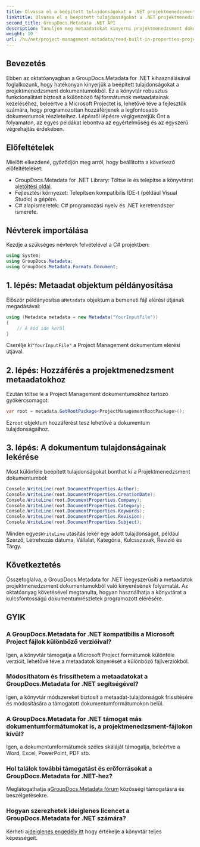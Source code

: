 ```yaml
---
title: Olvassa el a beépített tulajdonságokat a .NET projektmenedzsment dokumentumokban
linktitle: Olvassa el a beépített tulajdonságokat a .NET projektmenedzsment dokumentumokban
second_title: GroupDocs.Metadata .NET API
description: Tanuljon meg metaadatokat kinyerni projektmenedzsment dokumentumokból a GroupDocs.Metadata for .NET segítségével. Növelje dokumentumfeldolgozási képességeit.
weight: 10
url: /hu/net/project-management-metadata/read-built-in-properties-project-management-documents/
---
```

## Bevezetés
Ebben az oktatóanyagban a GroupDocs.Metadata for .NET kihasználásával foglalkozunk, hogy hatékonyan kinyerjük a beépített tulajdonságokat a projektmenedzsment dokumentumokból. Ez a könyvtár robusztus funkcionalitást biztosít a különböző fájlformátumok metaadatainak kezeléséhez, beleértve a Microsoft Projectet is, lehetővé téve a fejlesztők számára, hogy programozottan hozzáférjenek a legfontosabb dokumentumok részleteihez. Lépésről lépésre végigvezetjük Önt a folyamaton, az egyes példákat lebontva az egyértelműség és az egyszerű végrehajtás érdekében.
## Előfeltételek
Mielőtt elkezdené, győződjön meg arról, hogy beállította a következő előfeltételeket:
-  GroupDocs.Metadata for .NET Library: Töltse le és telepítse a könyvtárat a[letöltési oldal](https://releases.groupdocs.com/metadata/net/).
- Fejlesztési környezet: Telepítsen kompatibilis IDE-t (például Visual Studio) a gépére.
- C# alapismeretek: C# programozási nyelv és .NET keretrendszer ismerete.

## Névterek importálása
Kezdje a szükséges névterek felvételével a C# projektben:
```csharp
using System;
using GroupDocs.Metadata;
using GroupDocs.Metadata.Formats.Document;
```
## 1. lépés: Metaadat objektum példányosítása
 Először példányosítsa a`Metadata` objektum a bemeneti fájl elérési útjának megadásával:
```csharp
using (Metadata metadata = new Metadata("YourInputFile"))
{
    // A kód ide kerül
}
```
 Cserélje ki`"YourInputFile"` a Project Management dokumentum elérési útjával.
## 2. lépés: Hozzáférés a projektmenedzsment metaadatokhoz
Ezután töltse le a Project Management dokumentumokhoz tartozó gyökércsomagot:
```csharp
var root = metadata.GetRootPackage<ProjectManagementRootPackage>();
```
Ez`root` objektum hozzáférést tesz lehetővé a dokumentum tulajdonságaihoz.
## 3. lépés: A dokumentum tulajdonságainak lekérése
Most különféle beépített tulajdonságokat bonthat ki a Projektmenedzsment dokumentumból:
```csharp
Console.WriteLine(root.DocumentProperties.Author);
Console.WriteLine(root.DocumentProperties.CreationDate);
Console.WriteLine(root.DocumentProperties.Company);
Console.WriteLine(root.DocumentProperties.Category);
Console.WriteLine(root.DocumentProperties.Keywords);
Console.WriteLine(root.DocumentProperties.Revision);
Console.WriteLine(root.DocumentProperties.Subject);
```
 Minden egyes`WriteLine` utasítás lekér egy adott tulajdonságot, például Szerző, Létrehozás dátuma, Vállalat, Kategória, Kulcsszavak, Revízió és Tárgy.

## Következtetés
Összefoglalva, a GroupDocs.Metadata for .NET leegyszerűsíti a metaadatok projektmenedzsment dokumentumokból való kinyerésének folyamatát. Az oktatóanyag követésével megtanulta, hogyan használhatja a könyvtárat a kulcsfontosságú dokumentumrészletek programozott elérésére.

## GYIK
### A GroupDocs.Metadata for .NET kompatibilis a Microsoft Project fájlok különböző verzióival?
Igen, a könyvtár támogatja a Microsoft Project formátumok különféle verzióit, lehetővé téve a metaadatok kinyerését a különböző fájlverziókból.
### Módosíthatom és frissíthetem a metaadatokat a GroupDocs.Metadata for .NET segítségével?
Igen, a könyvtár módszereket biztosít a metaadat-tulajdonságok frissítésére és módosítására a támogatott dokumentumformátumokon belül.
### A GroupDocs.Metadata for .NET támogat más dokumentumformátumokat is, a projektmenedzsment-fájlokon kívül?
Igen, a dokumentumformátumok széles skáláját támogatja, beleértve a Word, Excel, PowerPoint, PDF stb.
### Hol találok további támogatást és erőforrásokat a GroupDocs.Metadata for .NET-hez?
 Meglátogathatja a[GroupDocs.Metadata fórum](https://forum.groupdocs.com/c/metadata/14) közösségi támogatásra és beszélgetésekre.
### Hogyan szerezhetek ideiglenes licencet a GroupDocs.Metadata for .NET számára?
 Kérheti a[ideiglenes engedély itt](https://purchase.groupdocs.com/temporary-license/) hogy értékelje a könyvtár teljes képességeit.